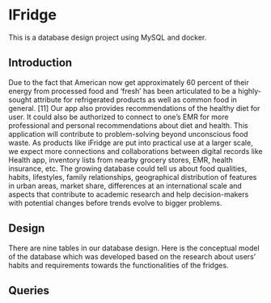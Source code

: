 # IFridge
This is a database design project using MySQL and docker.

## Introduction
Due to the fact that American now get approximately 60 percent of their energy from processed
food and ‘fresh’ has been articulated to be a highly-sought attribute for refrigerated products
as well as common food in general. [11] Our app also provides recommendations of the healthy
diet for user. It could also be authorized to connect to one’s EMR for more professional and
personal recommendations about diet and health.
This application will contribute to problem-solving beyond unconscious food waste. As products
like iFridge are put into practical use at a larger scale, we expect more connections and
collaborations between digital records like Health app, inventory lists from nearby grocery
stores, EMR, health insurance, etc. The growing database could tell us about food qualities,
habits, lifestyles, family relationships, geographical distribution of features in urban areas,
market share, differences at an international scale and aspects that contribute to academic
research and help decision-makers with potential changes before trends evolve to bigger
problems.

## Design
There are nine tables in our database design. 
Here is the conceptual model of the database which was developed based on the research about users’ habits and requirements towards the
functionalities of the fridges.

## Queries
